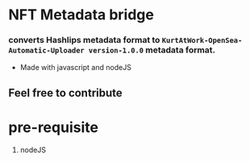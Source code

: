 # NFT Metadata bridge

### converts Hashlips metadata format to `KurtAtWork-OpenSea-Automatic-Uploader version-1.0.0` metadata format.

- Made with javascript and nodeJS

## Feel free to contribute

# pre-requisite

1. nodeJS
